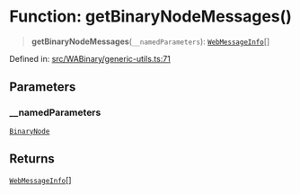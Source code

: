 # Function: getBinaryNodeMessages()

> **getBinaryNodeMessages**(`__namedParameters`): [`WebMessageInfo`](../namespaces/proto/classes/WebMessageInfo.md)[]

Defined in: [src/WABinary/generic-utils.ts:71](https://github.com/Fokusdotid/bail/blob/043003e0dc220c8f52aef36f90c7026f3a192427/src/WABinary/generic-utils.ts#L71)

## Parameters

### \_\_namedParameters

[`BinaryNode`](../type-aliases/BinaryNode.md)

## Returns

[`WebMessageInfo`](../namespaces/proto/classes/WebMessageInfo.md)[]
